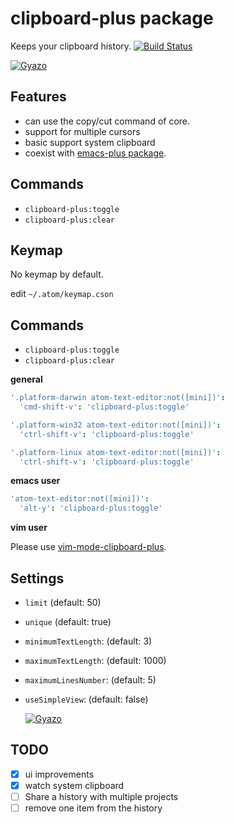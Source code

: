 # clipboard-plus package

Keeps your clipboard history.
[![Build Status](https://travis-ci.org/aki77/atom-clipboard-plus.svg)](https://travis-ci.org/aki77/atom-clipboard-plus)

[![Gyazo](http://i.gyazo.com/9c76d5912ba1666c09e88d35088c6d53.gif)](http://gyazo.com/9c76d5912ba1666c09e88d35088c6d53)

## Features
* can use the copy/cut command of core.
* support for multiple cursors
* basic support system clipboard
* coexist with [emacs-plus package](https://atom.io/packages/emacs-plus).

## Commands
* `clipboard-plus:toggle`
* `clipboard-plus:clear`

## Keymap

No keymap by default.

edit `~/.atom/keymap.cson`
## Commands
* `clipboard-plus:toggle`
* `clipboard-plus:clear`

**general**

```coffeescript
'.platform-darwin atom-text-editor:not([mini])':
  'cmd-shift-v': 'clipboard-plus:toggle'

'.platform-win32 atom-text-editor:not([mini])':
  'ctrl-shift-v': 'clipboard-plus:toggle'

'.platform-linux atom-text-editor:not([mini])':
  'ctrl-shift-v': 'clipboard-plus:toggle'
```

**emacs user**

```coffeescript
'atom-text-editor:not([mini])':
  'alt-y': 'clipboard-plus:toggle'
```

**vim user**

Please use [vim-mode-clipboard-plus](https://atom.io/packages/vim-mode-clipboard-plus).

## Settings

* `limit` (default: 50)
* `unique` (default: true)
* `minimumTextLength`: (default: 3)
* `maximumTextLength`: (default: 1000)
* `maximumLinesNumber`: (default: 5)
* `useSimpleView`: (default: false)

  [![Gyazo](http://i.gyazo.com/5adfcca3153a0bc9de4f1272369c9720.png)](http://gyazo.com/5adfcca3153a0bc9de4f1272369c9720)

## TODO

- [x] ui improvements
- [x] watch system clipboard
- [ ] Share a history with multiple projects
- [ ] remove one item from the history
